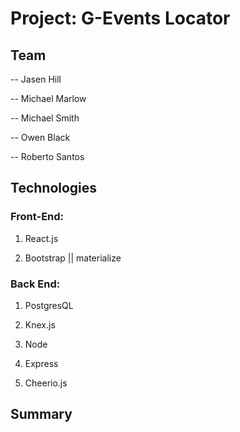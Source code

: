 # Project: G-Events Locator

## Team

-- Jasen Hill

-- Michael Marlow

-- Michael Smith

-- Owen Black

-- Roberto Santos

## Technologies

### Front-End:

1) React.js

2) Bootstrap || materialize

### Back End:

1) PostgresQL

2) Knex.js

3) Node

4) Express

5) Cheerio.js

## Summary
